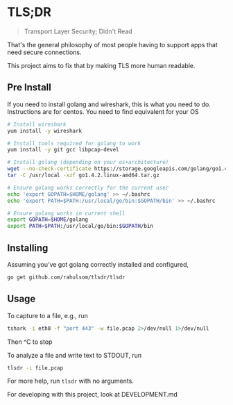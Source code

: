 TLS;DR
===
> Transport Layer Security; Didn't Read

That's the general philosophy of most people having to support apps that need secure connections.

This project aims to fix that by making TLS more human readable.

Pre Install
---
If you need to install golang and wireshark, this is what you need to do. Instructions are for centos. You need to
find equivalent for your OS

```bash
# Install wireshark
yum install -y wireshark

# Install tools required for golang to work
yum install -y git gcc libpcap-devel 

# Install golang (depending on your os+architecture)
wget --no-check-certificate https://storage.googleapis.com/golang/go1.4.2.linux-amd64.tar.gz
tar -C /usr/local -xzf go1.4.2.linux-amd64.tar.gz

# Ensure golang works correctly for the current user
echo 'export GOPATH=$HOME/golang' >> ~/.bashrc
echo 'export PATH=$PATH:/usr/local/go/bin:$GOPATH/bin' >> ~/.bashrc

# Ensure golang works in current shell
export GOPATH=$HOME/golang
export PATH=$PATH:/usr/local/go/bin:$GOPATH/bin
```

Installing
---
Assuming you've got golang correctly installed and configured,

```bash
go get github.com/rahulsom/tlsdr/tlsdr
```

Usage
---
To capture to a file, e.g., run
```bash
tshark -i eth0 -f "port 443" -w file.pcap 2>/dev/null 1>/dev/null
```
Then ^C to stop

To analyze a file and write text to STDOUT, run

```bash
tlsdr -i file.pcap
```

For more help, run `tlsdr` with no arguments.

For developing with this project, look at DEVELOPMENT.md

